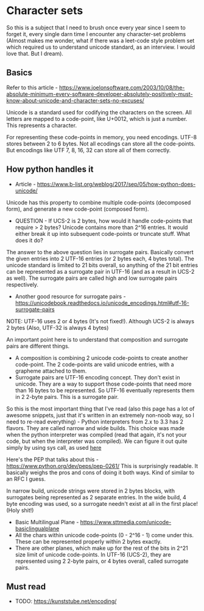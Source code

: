 # Character sets 
So this is a subject that I need to brush once every year since I seem to forget it, every single darn time I encounter any character-set problems (Almost makes me wonder, what if there was a leet-code style problem set which required us to understand unicode standard, as an interview. I would love that. But I dream).


## Basics 
Refer to this article - https://www.joelonsoftware.com/2003/10/08/the-absolute-minimum-every-software-developer-absolutely-positively-must-know-about-unicode-and-character-sets-no-excuses/

Unicode is a standard used for codifying the characters on the screen. All letters are mapped to a code-point, like U+0012, which is just a number. This represents a character.

For representing these code-points in memory, you need encodings. UTF-8 stores between 2 to 6 bytes. Not all ecodings can store all the code-points. But encodings like UTF 7, 8, 16, 32 can store all of them correctly.

## How python handles it 
- Article - https://www.b-list.org/weblog/2017/sep/05/how-python-does-unicode/

Unicode has this property to combine multiple code-points (decomposed form), and generate a new code-point (composed form).

- QUESTION - If UCS-2 is 2 bytes, how would it handle code-points that require > 2 bytes? Unicode contains more than 2^16 entries. It would either break it up into subsequent code-points or truncate stuff. What does it do?

The answer to the above question lies in surrogate pairs. Basically convert the given entries into 2 UTF-16 entries (or 2 bytes each, 4 bytes total). The unicode standard is limited to 21 bits overall, so anything of the 21 bit entries can be represented as a surrogate pair in UTF-16 (and as a result in UCS-2 as well). The surrogate pairs are called high and low surrogate pairs respectively.
- Another good resource for surrogate pairs - https://unicodebook.readthedocs.io/unicode_encodings.html#utf-16-surrogate-pairs

NOTE: UTF-16 uses 2 or 4 bytes (It's not fixed!). Although UCS-2 is always 2 bytes (Also, UTF-32 is always 4 bytes)

An important point here is to understand that composition and surrogate pairs are different things.
- A composition is combining 2 unicode code-points to create another code-point. The 2 code-points are valid unicode entries, with a grapheme attached to them.
- Surrogate pairs are UTF-16 encoding concept. They don't exist in unicode. They are a way to support those code-points that need more than 16 bytes to be represented. So UTF-16 eventually represents them in 2 2-byte pairs. This is a surrogate pair.

So this is the most important thing that I've read (also this page has a lot of awesome snippets, just that it's written in an extremely non-noob way, so I need to re-read everything) - 
Python interpreters from 2.x to 3.3 has 2 flavors. They are called narrow and wide builds. This choice was made when the python interpreter was compiled (read that again, it's not your code, but when the interpreter was compiled). We can figure it out quite simply by using sys call, as used [here](https://stackoverflow.com/questions/1446347/how-to-find-out-if-python-is-compiled-with-ucs-2-or-ucs-4)

Here's the PEP that talks about this - https://www.python.org/dev/peps/pep-0261/
This is surprisingly readable. It basically weighs the pros and cons of doing it both ways. Kind of similar to an RFC I guess.

In narrow build, unicode strings were stored in 2 bytes blocks, with surrogates being represented as 2 separate entries. In the wide build, 4 byte encoding was used, so a surrogate needn't exist at all in the first place! (Holy shit!)

- Basic Multilingual Plane - https://www.sttmedia.com/unicode-basiclingualplane
- All the chars within unicode code-points (0 - 2^16 - 1) come under this. These can be represented properly within 2 bytes exactly.
- There are other planes, which make up for the rest of the bits in 2^21 size limit of unicode code-points. In UTF-16 (UCS-2), they are represented using 2 2-byte pairs, or 4 bytes overall, called surrogate pairs.

## Must read 
- TODO: https://kunststube.net/encoding/





